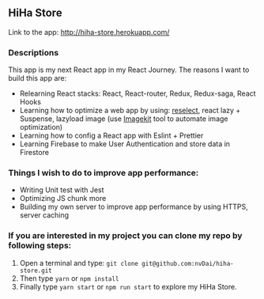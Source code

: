 ## HiHa Store
Link to the app: http://hiha-store.herokuapp.com/
### Descriptions
This app is my next React app in my React Journey. The reasons I want to build this app are:
- Relearning React stacks: React, React-router, Redux, Redux-saga, React Hooks
- Learning how to optimize a web app by using: [reselect](https://github.com/reduxjs/reselect), react lazy + Suspense, lazyload image (use [Imagekit](https://imagekit.io/) tool to automate image optimization)
- Learning how to config a React app with Eslint + Prettier
- Learning Firebase to make User Authentication and store data in Firestore<br>
### Things I wish to do to improve app performance:
- Writing Unit test with Jest
- Optimizing JS chunk more
- Building my own server to improve app performance by using HTTPS, server caching <br>
### If you are interested in my project you can clone my repo by following steps:

1. Open a terminal and type: `git clone git@github.com:nvDai/hiha-store.git`
2. Then type `yarn` or `npm install`
3. Finally type `yarn start` or `npm run start` to explore my HiHa Store.
